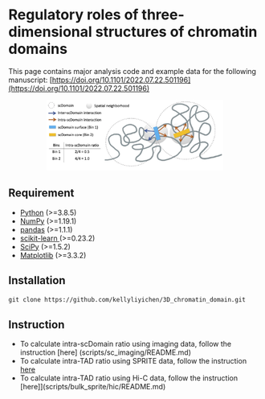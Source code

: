 # Regulatory roles of three-dimensional structures of chromatin domains
This page contains major analysis code and example data for the following manuscript:
[https://doi.org/10.1101/2022.07.22.501196](https://doi.org/10.1101/2022.07.22.501196)

<p align="center" width="100%">
    <img src=img/TAD.jpg width=70% height=70%>
</p>


## Requirement
- [Python](https://www.python.org) (>=3.8.5)
- [NumPy](https://numpy.org) (>=1.19.1)
- [pandas](https://pandas.pydata.org/) (>=1.1.1)
- [scikit-learn ](https://scikit-learn.org/stable/) (>=0.23.2)
- [SciPy](https://scipy.org/) (>=1.5.2)
- [Matplotlib](https://matplotlib.org/) (>=3.3.2)


## Installation
```
git clone https://github.com/kellyliyichen/3D_chromatin_domain.git
```


## Instruction
- To calculate intra-scDomain ratio using imaging data, follow the instruction [here] (scripts/sc_imaging/README.md)
- To calculate intra-TAD ratio using SPRITE data, follow the instruction [here](scripts/bulk_sprite/sprite/README.md)
- To calculate intra-TAD ratio using Hi-C data, follow the instruction [here]](scripts/bulk_sprite/hic/README.md)
